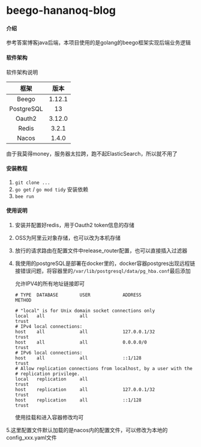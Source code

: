 # beego-hananoq-blog

#### 介绍
参考答案博客java后端，本项目使用的是golang的beego框架实现后端业务逻辑

#### 软件架构
软件架构说明

|    框架    |  版本  |
| :--------: | :----: |
|   Beego    | 1.12.1 |
| PostgreSQL |   13   |
|   Oauth2   | 3.12.0 |
|   Redis    | 3.2.1  |
|   Nacos    | 1.4.0  |
由于我莫得money，服务器太拉跨，跑不起ElasticSearch，所以就不用了

#### 安装教程

1.  `git clone ...`
2.  `go get` / `go mod tidy` 安装依赖
3.  `bee run`

#### 使用说明

1. 安装并配置好redis，用于Oauth2 token信息的存储

2. OSS为阿里云对象存储，也可以改为本机存储

3. 放行的请求路由在配置文件中release_router配置，也可以直接插入过滤器

4. 我使用的postgreSQL是部署在docker里的，docker容器postgres出现远程链接错误问题，将容器里的`/var/lib/postgresql/data/pg_hba.conf`最后添加

   允许IPV4的所有地址链接即可

   ```properties
   # TYPE  DATABASE        USER            ADDRESS                 METHOD
   
   # "local" is for Unix domain socket connections only
   local   all             all                                     trust
   # IPv4 local connections:
   host    all             all             127.0.0.1/32            trust
   host    all             all             0.0.0.0/0               trust
   # IPv6 local connections:
   host    all             all             ::1/128                 trust
   # Allow replication connections from localhost, by a user with the
   # replication privilege.
   local   replication     all                                     trust
   host    replication     all             127.0.0.1/32            trust
   host    replication     all             ::1/128                 trust
   ```

   使用挂载和进入容器修改均可

5.这里配置文件默认加载的是nacos内的配置文件，可以修改为本地的config_xxx.yaml文件
